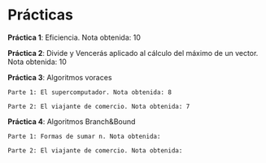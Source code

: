 # Prácticas
**Práctica 1**: Eficiencia. Nota obtenida: 10

**Práctica 2**: Divide y Vencerás aplicado al cálculo del máximo de un vector. Nota obtenida: 10

**Práctica 3**: Algoritmos voraces

	Parte 1: El supercomputador. Nota obtenida: 8

	Parte 2: El viajante de comercio. Nota obtenida: 7

**Práctica 4**: Algoritmos Branch&Bound

	Parte 1: Formas de sumar n. Nota obtenida: 

	Parte 2: El viajante de comercio. Nota obtenida: 

